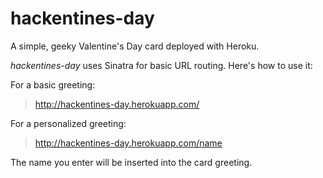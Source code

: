 hackentines-day
===============
A simple, geeky Valentine's Day card deployed with Heroku.

*hackentines-day* uses Sinatra for basic URL routing. Here's how to use it:

For a basic greeting:

>http://hackentines-day.herokuapp.com/

For a personalized greeting:

>http://hackentines-day.herokuapp.com/name

The name you enter will be inserted into the card greeting.
